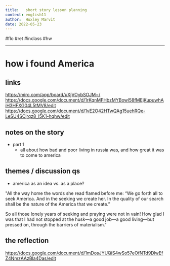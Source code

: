 ```yaml
---
title:   short story lesson planning
context: english11
author:  Huxley Marvit
date: 2022-05-23
---
```


#flo #ret
#inclass #hw

***

# how i found America
## links
https://miro.com/app/board/uXjVOybSOJM=/
https://docs.google.com/document/d/1rKqnMFHbzMYBowl58fMEjKupuwhAiH3HFXG04L5tMV8/edit
https://docs.google.com/document/d/1vE2O42HTwQAg15uehRQe-LeSU4SCjrqz8_I5K1-hqhw/edit

## notes on the story
- part 1
	- all about how bad and poor living in russia was, and how great it was to come to america

## themes / discussion qs
- america as an idea vs. as a place?


"All the way home the words she read flamed before me: “We go forth all to seek America. And in the seeking we create her. In the quality of our search shall be the nature of the America that we create.”

So all those lonely years of seeking and praying were not in vain! How glad I was that I had not stopped at the husk—a good job—a good living—but pressed on, through the barriers of materialism."

## the reflection
https://docs.google.com/document/d/1mDosJYUQiS4wSo57eOfNTd9DlwEfZ4NmzAAzBla4Das/edit












